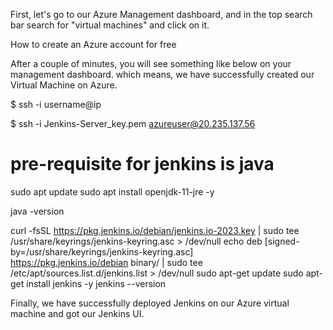 First, let's go to our Azure Management dashboard, and in the top search bar search for "virtual machines" and click on it.

How to create an Azure account for free

After a couple of minutes, you will see something like below on your management dashboard. which means, we have successfully created our Virtual Machine on Azure.

$ ssh -i <pem key location> username@ip

$ ssh -i Jenkins-Server_key.pem azureuser@20.235.137.56

# pre-requisite for jenkins is java
sudo apt update
sudo apt install openjdk-11-jre -y

java -version

 curl -fsSL https://pkg.jenkins.io/debian/jenkins.io-2023.key | sudo tee \
  /usr/share/keyrings/jenkins-keyring.asc > /dev/null
echo deb [signed-by=/usr/share/keyrings/jenkins-keyring.asc] \
  https://pkg.jenkins.io/debian binary/ | sudo tee \
  /etc/apt/sources.list.d/jenkins.list > /dev/null
sudo apt-get update
sudo apt-get install jenkins -y
jenkins --version

Finally, we have successfully deployed Jenkins on our Azure virtual machine and got our Jenkins UI.

